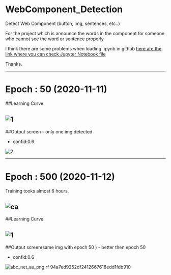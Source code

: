 # WebComponent_Detection
Detect Web Component (button, img, sentences, etc..)

For the project which is announce the words in the component for someone who cannot see the word or sentence properly

I think there are some problems when loading .ipynb in github
[here are the link where you can check Jupyter Notebook file](https://nbviewer.jupyter.org/github/youseop/WebComponent_Detection/blob/master/WebComponent_Detection.ipynb)

Thanks.

-----------------------------------------------------

# Epoch : 50 (2020-11-11)
##Learning Curve

![1](https://user-images.githubusercontent.com/66366941/98833152-0cdb1e80-2481-11eb-80ea-6482917b2805.JPG)
----------------------------------------------------

##Output screen - only one img detected

- confid:0.6

![2](https://user-images.githubusercontent.com/66366941/98833155-0d73b500-2481-11eb-9ea7-a2337ab3e358.JPG)

-----------------------------------------------------

# Epoch : 500 (2020-11-12)
Training tooks almost 6 hours.

![ca](https://user-images.githubusercontent.com/66366941/98973304-ec7d9380-2556-11eb-8d65-2a06909235b2.JPG)
----------------------------------------------------

##Learning Curve

![1](https://user-images.githubusercontent.com/66366941/98973258-e12a6800-2556-11eb-82c6-6352f1910e32.JPG)
----------------------------------------------------

##Output screen(same img with epoch 50 ) - better then epoch 50

- confid:0.6

![abc_net_au_png rf 94a7ed9252df2412667618edd1fdb910](https://user-images.githubusercontent.com/66366941/98973476-28185d80-2557-11eb-893a-55736d1eaca3.jpg)



